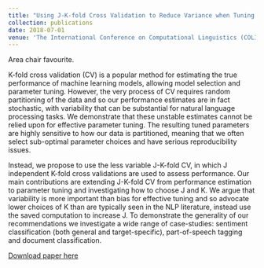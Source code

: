 ```yaml
---
title: "Using J-K-fold Cross Validation to Reduce Variance when Tuning Natural Language Processing Models"
collection: publications
date: 2018-07-01
venue: 'The International Conference on Computational Linguistics (COLING)'
---
```

Area chair favourite.

K-fold cross validation (CV) is a popular method for estimating the true performance of machine
learning models, allowing model selection and parameter tuning. However, the very process
of CV requires random partitioning of the data and so our performance estimates are in fact
stochastic, with variability that can be substantial for natural language processing tasks. We
demonstrate that these unstable estimates cannot be relied upon for effective parameter tuning.
The resulting tuned parameters are highly sensitive to how our data is partitioned, meaning that
we often select sub-optimal parameter choices and have serious reproducibility issues.

Instead, we propose to use the less variable J-K-fold CV, in which J independent K-fold cross
validations are used to assess performance. Our main contributions are extending J-K-fold CV
from performance estimation to parameter tuning and investigating how to choose J and K.
We argue that variability is more important than bias for effective tuning and so advocate lower
choices of K than are typically seen in the NLP literature, instead use the saved computation to
increase J. To demonstrate the generality of our recommendations we investigate a wide range of
case-studies: sentiment classification (both general and target-specific), part-of-speech tagging
and document classification.

[Download paper here](http://henrymoss.github.io/files/JK.pdf)

